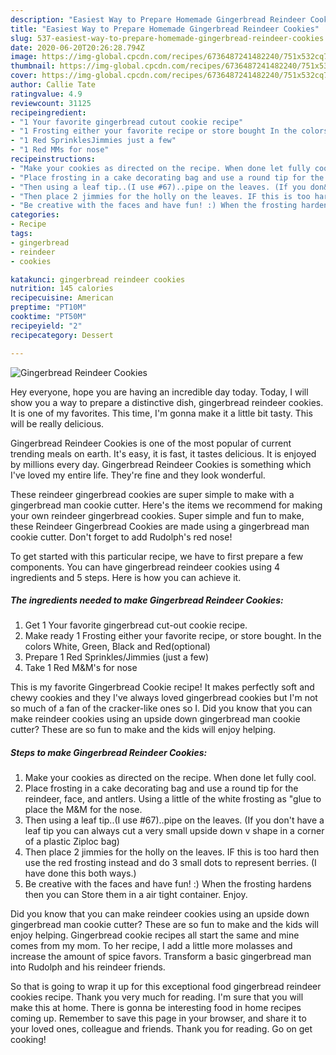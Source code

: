 ```yaml
---
description: "Easiest Way to Prepare Homemade Gingerbread Reindeer Cookies"
title: "Easiest Way to Prepare Homemade Gingerbread Reindeer Cookies"
slug: 537-easiest-way-to-prepare-homemade-gingerbread-reindeer-cookies
date: 2020-06-20T20:26:28.794Z
image: https://img-global.cpcdn.com/recipes/6736487241482240/751x532cq70/gingerbread-reindeer-cookies-recipe-main-photo.jpg
thumbnail: https://img-global.cpcdn.com/recipes/6736487241482240/751x532cq70/gingerbread-reindeer-cookies-recipe-main-photo.jpg
cover: https://img-global.cpcdn.com/recipes/6736487241482240/751x532cq70/gingerbread-reindeer-cookies-recipe-main-photo.jpg
author: Callie Tate
ratingvalue: 4.9
reviewcount: 31125
recipeingredient:
- "1 Your favorite gingerbread cutout cookie recipe"
- "1 Frosting either your favorite recipe or store bought In the colors White Green Black and Redoptional"
- "1 Red SprinklesJimmies just a few"
- "1 Red MMs for nose"
recipeinstructions:
- "Make your cookies as directed on the recipe. When done let fully cool."
- "Place frosting in a cake decorating bag and use a round tip for the reindeer, face, and antlers. Using a little of the white frosting as &#34;glue to place the M&amp;M for the nose."
- "Then using a leaf tip..(I use #67)..pipe on the leaves. (If you don&#39;t have a leaf tip you can always cut a very small upside down v shape in a corner of a plastic Ziploc bag)"
- "Then place 2 jimmies for the holly on the leaves. IF this is too hard then use the red frosting instead and do 3 small dots to represent berries. (I have done this both ways.)"
- "Be creative with the faces and have fun! :) When the frosting hardens then you can Store them in a air tight container. Enjoy."
categories:
- Recipe
tags:
- gingerbread
- reindeer
- cookies

katakunci: gingerbread reindeer cookies 
nutrition: 145 calories
recipecuisine: American
preptime: "PT10M"
cooktime: "PT50M"
recipeyield: "2"
recipecategory: Dessert

---
```



![Gingerbread Reindeer Cookies](https://img-global.cpcdn.com/recipes/6736487241482240/751x532cq70/gingerbread-reindeer-cookies-recipe-main-photo.jpg)

Hey everyone, hope you are having an incredible day today. Today, I will show you a way to prepare a distinctive dish, gingerbread reindeer cookies. It is one of my favorites. This time, I'm gonna make it a little bit tasty. This will be really delicious.

Gingerbread Reindeer Cookies is one of the most popular of current trending meals on earth. It's easy, it is fast, it tastes delicious. It is enjoyed by millions every day. Gingerbread Reindeer Cookies is something which I've loved my entire life. They're fine and they look wonderful.

These reindeer gingerbread cookies are super simple to make with a gingerbread man cookie cutter. Here&#39;s the items we recommend for making your own reindeer gingerbread cookies. Super simple and fun to make, these Reindeer Gingerbread Cookies are made using a gingerbread man cookie cutter. Don&#39;t forget to add Rudolph&#39;s red nose!


To get started with this particular recipe, we have to first prepare a few components. You can have gingerbread reindeer cookies using 4 ingredients and 5 steps. Here is how you can achieve it.

<!--inarticleads1-->

##### The ingredients needed to make Gingerbread Reindeer Cookies:

1. Get 1 Your favorite gingerbread cut-out cookie recipe.
1. Make ready 1 Frosting either your favorite recipe, or store bought. In the colors White, Green, Black and Red(optional)
1. Prepare 1 Red Sprinkles/Jimmies (just a few)
1. Take 1 Red M&amp;M&#39;s for nose


This is my favorite Gingerbread Cookie recipe! It makes perfectly soft and chewy cookies and they I&#39;ve always loved gingerbread cookies but I&#39;m not so much of a fan of the cracker-like ones so I. Did you know that you can make reindeer cookies using an upside down gingerbread man cookie cutter? These are so fun to make and the kids will enjoy helping. 

<!--inarticleads2-->

##### Steps to make Gingerbread Reindeer Cookies:

1. Make your cookies as directed on the recipe. When done let fully cool.
1. Place frosting in a cake decorating bag and use a round tip for the reindeer, face, and antlers. Using a little of the white frosting as &#34;glue to place the M&amp;M for the nose.
1. Then using a leaf tip..(I use #67)..pipe on the leaves. (If you don&#39;t have a leaf tip you can always cut a very small upside down v shape in a corner of a plastic Ziploc bag)
1. Then place 2 jimmies for the holly on the leaves. IF this is too hard then use the red frosting instead and do 3 small dots to represent berries. (I have done this both ways.)
1. Be creative with the faces and have fun! :) When the frosting hardens then you can Store them in a air tight container. Enjoy.


Did you know that you can make reindeer cookies using an upside down gingerbread man cookie cutter? These are so fun to make and the kids will enjoy helping. Gingerbread cookie recipes all start the same and mine comes from my mom. To her recipe, I add a little more molasses and increase the amount of spice favors. Transform a basic gingerbread man into Rudolph and his reindeer friends. 

So that is going to wrap it up for this exceptional food gingerbread reindeer cookies recipe. Thank you very much for reading. I'm sure that you will make this at home. There is gonna be interesting food in home recipes coming up. Remember to save this page in your browser, and share it to your loved ones, colleague and friends. Thank you for reading. Go on get cooking!
